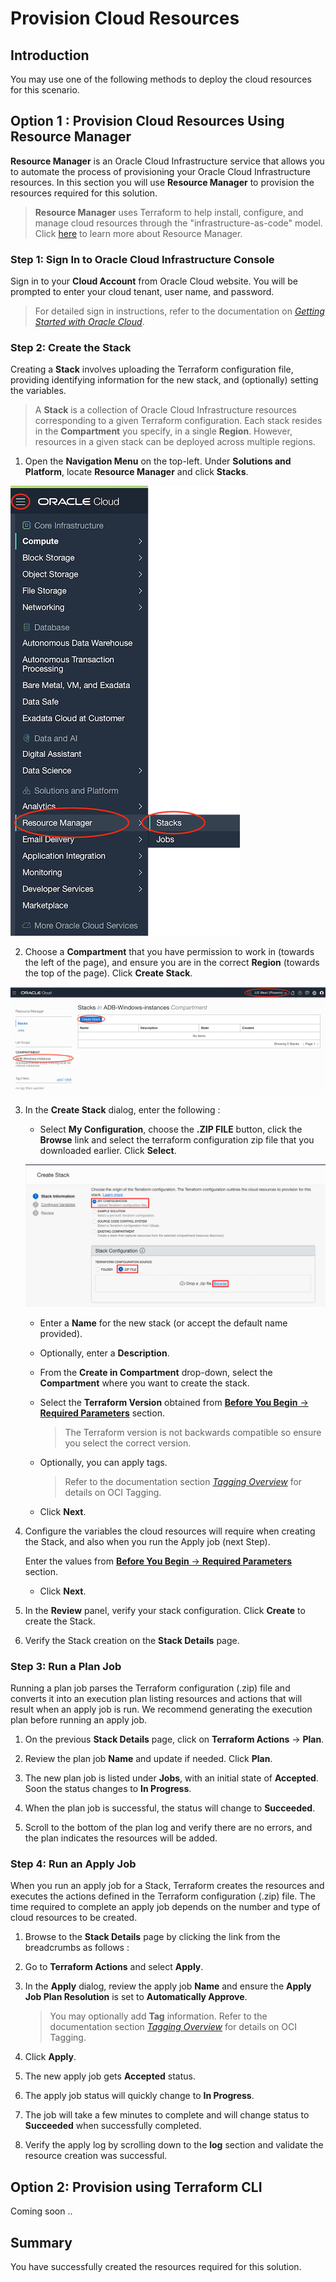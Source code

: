 # Provision Cloud Resources

## Introduction

You may use one of the following methods to deploy the cloud resources for this scenario.

## Option 1 : Provision Cloud Resources Using Resource Manager

**Resource Manager** is an Oracle Cloud Infrastructure service that allows you to automate the process of provisioning your Oracle Cloud Infrastructure resources. In this section you will use **Resource Manager** to provision the resources required for this solution.

> **Resource Manager** uses Terraform to help install, configure, and manage cloud resources through the "infrastructure-as-code" model. Click [here](https://docs.cloud.oracle.com/en-us/iaas/Content/ResourceManager/Concepts/resourcemanager.htm) to learn more about Resource Manager.

### **Step 1:** Sign In to Oracle Cloud Infrastructure Console

Sign in to your **Cloud Account** from Oracle Cloud website. You will be prompted to enter your cloud tenant, user name, and password.

> For detailed sign in instructions, refer to the documentation on [*Getting Started with Oracle Cloud*](https://docs.oracle.com/en/cloud/get-started/subscriptions-cloud/csgsg/sign-your-account-oracle-cloud-website.html).

### **Step 2:** Create the Stack

Creating a **Stack** involves uploading the Terraform configuration file, providing identifying information for the new stack, and (optionally) setting the variables.

> A **Stack** is a collection of Oracle Cloud Infrastructure resources corresponding to a given Terraform configuration. Each stack resides in the **Compartment** you specify, in a single **Region**. However, resources in a given stack can be deployed across multiple regions.

1. Open the **Navigation Menu** on the top-left. Under **Solutions and Platform**, locate **Resource Manager** and click **Stacks**.

![](./images/menu-resource-manager-stacks.png)

2. Choose a **Compartment** that you have permission to work in (towards the left of the page), and ensure you are in the correct **Region** (towards the top of the page). Click **Create Stack**.

![](./images/click-stacks.png)

3. In the **Create Stack** dialog, enter the following :

	* Select **My Configuration**, choose the **.ZIP FILE** button, click the **Browse** link and select the terraform configuration zip file that you downloaded earlier. Click **Select**.

	![](./images/zip-file.png)

	* Enter a **Name** for the new stack (or accept the default name provided).

	* Optionally, enter a **Description**.

	* From the **Create in Compartment** drop-down, select the **Compartment** where you want to create the stack.

	* Select the **Terraform Version** obtained from [**Before You Begin** -> **Required Parameters**](?lab=about-this#RequiredParameters) section.
		>The Terraform version is not backwards compatible so ensure you select the correct version.

	* Optionally, you can apply tags.
		>Refer to the documentation section [*Tagging Overview*](https://docs.cloud.oracle.com/en-us/iaas/Content/Tagging/Concepts/taggingoverview.htm) for details on OCI Tagging.

	* Click **Next**.

4. Configure the variables the cloud resources will require when creating the Stack, and also when you run the Apply job (next Step).

	Enter the values from [**Before You Begin** -> **Required Parameters**](?lab=about-this#RequiredParameters) section.

	* Click **Next**.

5. In the **Review** panel, verify your stack configuration.
Click **Create** to create the Stack.

6. Verify the Stack creation on the **Stack Details** page.

### **Step 3:** Run a Plan Job

Running a plan job parses the Terraform configuration (.zip) file and converts it into an execution plan listing resources and actions that will result when an apply job is run. We recommend generating the execution plan before running an apply job.

1. On the previous **Stack Details** page, click on **Terraform Actions** -> **Plan**.

2. Review the plan job **Name** and update if needed. Click **Plan**.

3. The new plan job is listed under **Jobs**, with an initial state of **Accepted**. Soon the status changes to **In Progress**.

4. When the plan job is successful, the status will change to **Succeeded**.

5. Scroll to the bottom of the plan log and verify there are no errors, and the plan indicates the resources will be added.

### **Step 4:** Run an Apply Job

When you run an apply job for a Stack, Terraform creates the resources and executes the actions defined in the Terraform configuration (.zip) file. The time required to complete an apply job depends on the number and type of cloud resources to be created.

1. Browse to the **Stack Details** page by clicking the link from the breadcrumbs as follows :

2. Go to **Terraform Actions** and select **Apply**.

3. In the **Apply** dialog, review the apply job **Name** and ensure the **Apply Job Plan Resolution** is set to **Automatically Approve**.

	> You may optionally add **Tag** information. Refer to the documentation section [*Tagging Overview*](https://docs.cloud.oracle.com/en-us/iaas/Content/Tagging/Concepts/taggingoverview.htm) for details on OCI Tagging.

4. Click **Apply**.

5. The new apply job gets **Accepted** status.

6. The apply job status will quickly change to **In Progress**.

7. The job will take a few minutes to complete and will change status to **Succeeded** when successfully completed.

8. Verify the apply log by scrolling down to the **log** section and validate the resource creation was successful.

## Option 2: Provision using Terraform CLI

Coming soon ..

## Summary

You have successfully created the resources required for this solution.
